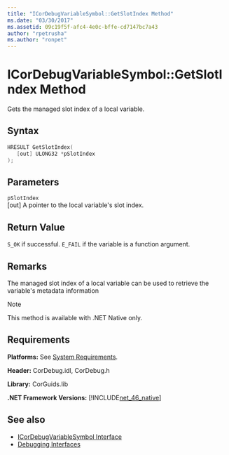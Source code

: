 ```yaml
---
title: "ICorDebugVariableSymbol::GetSlotIndex Method"
ms.date: "03/30/2017"
ms.assetid: 09c19f5f-afc4-4e0c-bffe-cd7147bc7a43
author: "rpetrusha"
ms.author: "ronpet"
---
```

# ICorDebugVariableSymbol::GetSlotIndex Method
Gets the managed slot index of a local variable.  
  
## Syntax  
  
```cpp  
HRESULT GetSlotIndex(  
   [out] ULONG32 *pSlotIndex  
);  
```  
  
## Parameters  
 `pSlotIndex`  
 [out] A pointer to the local variable's slot index.  
  
## Return Value  
 `S_OK` if successful. `E_FAIL` if the variable is a function argument.  
  
## Remarks  
 The managed slot index of a local variable can be used to retrieve the variable's metadata information  
  
> [!NOTE]
> This method is available with .NET Native only.  
  
## Requirements  
 **Platforms:** See [System Requirements](../../../../docs/framework/get-started/system-requirements.md).  
  
 **Header:** CorDebug.idl, CorDebug.h  
  
 **Library:** CorGuids.lib  
  
 **.NET Framework Versions:** [!INCLUDE[net_46_native](../../../../includes/net-46-native-md.md)]  
  
## See also

- [ICorDebugVariableSymbol Interface](../../../../docs/framework/unmanaged-api/debugging/icordebugvariablesymbol-interface.md)
- [Debugging Interfaces](../../../../docs/framework/unmanaged-api/debugging/debugging-interfaces.md)
